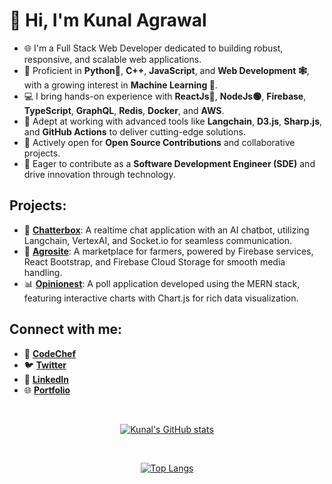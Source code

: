 # 👋 Hi, I'm **Kunal Agrawal**

- 🌐 I'm a Full Stack Web Developer dedicated to building robust, responsive, and scalable web applications.
- 🚀 Proficient in **Python🐍**, **C++**, **JavaScript**, and **Web Development 🕸**, with a growing interest in **Machine Learning 🤖**.
- 💻 I bring hands-on experience with **ReactJs🔵**, **NodeJs🟢**, **Firebase**, **TypeScript**, **GraphQL**, **Redis**, **Docker**, and **AWS**.
- 🔧 Adept at working with advanced tools like **Langchain**, **D3.js**, **Sharp.js**, and **GitHub Actions** to deliver cutting-edge solutions.
- 🤝 Actively open for **Open Source Contributions** and collaborative projects.
- 🎯 Eager to contribute as a **Software Development Engineer (SDE)** and drive innovation through technology.

## Projects:
- 💬 **[Chatterbox](https://github.com/its-kunal/chatterbox)**: A realtime chat application with an AI chatbot, utilizing Langchain, VertexAI, and Socket.io for seamless communication.
- 🌾 **[Agrosite](https://github.com/its-kunal-ssi/FarmLink)**: A marketplace for farmers, powered by Firebase services, React Bootstrap, and Firebase Cloud Storage for smooth media handling.
- 📊 **[Opinionest](https://github.com/its-kunal/opinonest)**: A poll application developed using the MERN stack, featuring interactive charts with Chart.js for rich data visualization.

## Connect with me:
- 📱 [**CodeChef**](https://www.codechef.com/users/its_kunal)
- 🐦 [**Twitter**](https://twitter.com/KunalPy3)
- 💼 [**LinkedIn**](https://www.linkedin.com/in/kunalagrawal24/)
- 🌐 [**Portfolio**](https://its-kunal.github.io)

<br/>

<div align="center">

[![Kunal's GitHub stats](https://github-readme-stats.vercel.app/api?username=its-kunal&show_icons=true&theme=radical)](https://github.com/anuraghazra/github-readme-stats)

</div>

<br/>

<div align="center">

[![Top Langs](https://github-readme-stats.vercel.app/api/top-langs/?username=its-kunal&show_icons=true&theme=radical)](https://github.com/anuraghazra/github-readme-stats)

</div>

